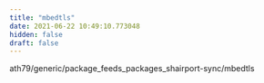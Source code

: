 ```yaml
---
title: "mbedtls"
date: 2021-06-22 10:49:10.773048
hidden: false
draft: false
---
```


ath79/generic/package_feeds_packages_shairport-sync/mbedtls

